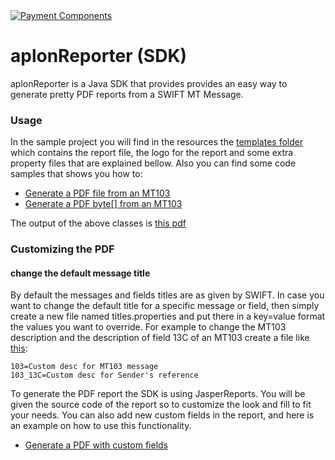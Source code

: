 <a id="logo" href="https://www.paymentcomponents.com" title="Payment Components" target="_blank">
    <img loading="lazy" src="https://i.postimg.cc/yN5TNy29/LOGO-HORIZONTAL2.png" alt="Payment Components">
</a>

# aplonReporter (SDK)
aplonReporter is a Java SDK that provides provides an easy way to generate pretty PDF reports from a SWIFT MT Message.

### Usage 
In the sample project you will find in the resources the [templates folder](./src/main/resources/templates) which contains the report file, the logo for the report and some extra property files that are explained bellow. Also you can find some code samples that shows you how to: 

- [Generate a PDF file from an MT103](./src/main/java/DefaultReportToFile.java)
- [Generate a PDF byte[] from an MT103](./src/main/java/DefaultReportToStream.java)

The output of the above classes is [this pdf](mt103-default.pdf)

### Customizing the PDF

#### change the default message title
By default the messages and fields titles are as given by SWIFT. In case you want to change the default title for a specific message or field, then simply create a new file named titles.properties and put there in a key=value format the values you want to override. For example to change the MT103 description and the description of field 13C of an MT103 create a file like [this](./src/main/resources/templates/titles.properties):

```
103=Custom desc for MT103 message
103_13C=Custom desc for Sender's reference
```

To generate the PDF report the SDK is using JasperReports. You will be given the source code of the report so to customize the look and fill to fit your needs. You can also add new custom fields in the report, and here is an example on how to use this functionality.

- [Generate a PDF with custom fields](./src/main/java/DefaultReportToFileWithExtraProperties.java)

